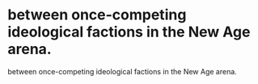 # between once-competing ideological factions in the New Age arena.

between once-competing ideological factions in the New Age arena.